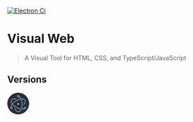 [![Electron Ci][Electron-Ci-badge]][Electron-Ci-workflow]

[Electron-Ci-badge]: https://github.com/Charlie-Sumorok/Visual_Web_Electron/workflows/Electron%20CI/badge.svg
[Electron-Ci-workflow]: https://github.com/Charlie-Sumorok/Visual_Web_Electron/actions?query=workflow%3AElectron%20CI

# Visual Web

> A Visual Tool for HTML, CSS, and TypeScript/JavaScript

<!-- ## Install

*macOS 10.10+, Linux, and Windows 7+ are supported (64-bit only).*

**macOS**

[**Download**](https://github.com/user/repo/releases/latest) the `.dmg` file.

**Linux**

[**Download**](https://github.com/user/repo/releases/latest) the `.AppImage` or `.deb` file.

*The AppImage needs to be [made executable](http://discourse.appimage.org/t/how-to-make-an-appimage-executable/80) after download.*

**Windows**

[**Download**](https://github.com/user/repo/releases/latest) the `.exe` file.

---
-->

<!--
### Publish

```
$ npm run release
```

After Travis finishes building your app, open the release draft it created and click "Publish".
-->
## Versions

<a
	href="https://github.com/Charlie-Sumorok/Visual-Web-Electron"
	title="Electron">
	<img
		src="./images/Electron.png"
		alt="Electron Version"
		title="Electron"
		width="50px"
		height="50px">
</a>
